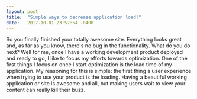 ```yaml
---
layout: post
title:  "Simple ways to decrease application load!"
date:   2017-10-01 23:57:54 -0400
---
```



So you finally finished your totally awesome site. Everything looks great and, as far as you know, there's no bug in the functionality. What do you do next? Well for me, once I have a working development product deployed and ready to go, I like to focus my efforts towards optimization.  One of the first things I focus on once I start optimization is the load time of my application. My reasoning for this is simple: the first thing a user experience when trying to use your product is the loading. Having a beautiful working application or site is awesome and all, but making users wait to view your content can really kill their buzz.
